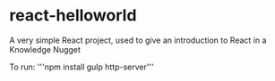 # react-helloworld

A very simple React project, used to give an introduction to React in a Knowledge Nugget

To run:
'''npm install
gulp
http-server'''

